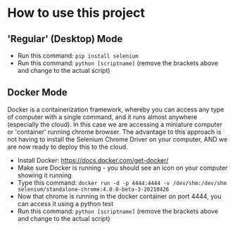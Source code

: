 # How to use this project

## 'Regular' (Desktop) Mode
- Run this command: `pip install selenium`
- Run this command: `python [scriptname]`
(remove the brackets above and change to the actual script)

## Docker Mode

Docker is a containerization framework, whereby you can access any type of computer with a single command, and it runs almost anywhere (especially the cloud).
In this case we are accessing a miniature computer or 'container' running chrome browser.
The advantage to this approach is not having to install the Selenium Chrome Driver on your computer, AND we are now ready to deploy this to the cloud.

- Install Docker: https://docs.docker.com/get-docker/
- Make sure Docker is running - you should see an icon on your computer showing it running
- Type this command: `docker run -d -p 4444:4444 -v /dev/shm:/dev/shm selenium/standalone-chrome:4.0.0-beta-3-20210426`
- Now that chrome is running in the docker container on port 4444, you can access it using a python test
- Run this command: `python [scriptname]`
(remove the brackets above and change to the actual script)
